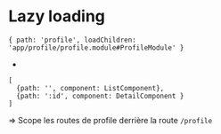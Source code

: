 # Lazy loading


```
{ path: 'profile', loadChildren: 'app/profile/profile.module#ProfileModule' }
```
+
```
[
  {path: '', component: ListComponent}, 
  {path: ':id', component: DetailComponent }
]
```
=> Scope les routes de profile derrière la route `/profile`  
